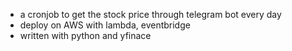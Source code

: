 - a cronjob to get the stock price through telegram bot every day
- deploy on AWS with lambda, eventbridge
- written with python and yfinace

